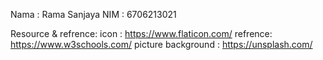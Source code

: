 Nama : Rama Sanjaya
NIM : 6706213021

Resource & refrence:
icon : https://www.flaticon.com/
refrence: https://www.w3schools.com/
picture background : https://unsplash.com/  